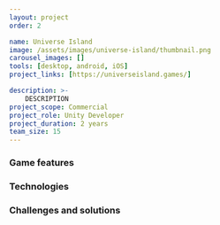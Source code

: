 ```yaml
---
layout: project
order: 2

name: Universe Island
image: /assets/images/universe-island/thumbnail.png
carousel_images: []
tools: [desktop, android, iOS]
project_links: [https://universeisland.games/]

description: >-
    DESCRIPTION
project_scope: Commercial
project_role: Unity Developer
project_duration: 2 years
team_size: 15
---
```


### Game features

### Technologies

### Challenges and solutions
